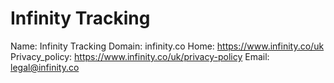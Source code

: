 
# Infinity Tracking

Name: Infinity Tracking
Domain: infinity.co
Home: https://www.infinity.co/uk
Privacy_policy: https://www.infinity.co/uk/privacy-policy
Email: legal@infinity.co
